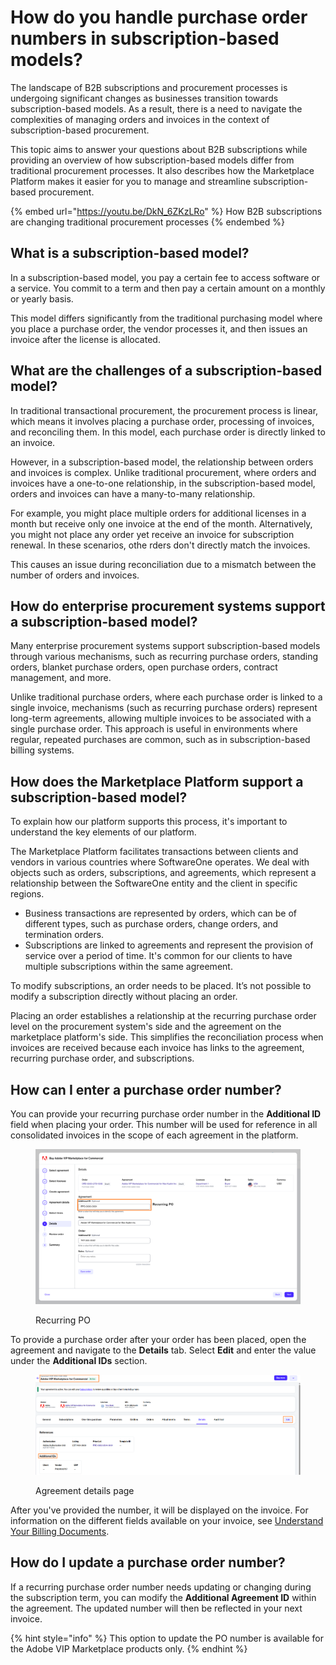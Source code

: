 # How do you handle purchase order numbers in subscription-based models?

The landscape of B2B subscriptions and procurement processes is undergoing significant changes as businesses transition towards subscription-based models. As a result, there is a need to navigate the complexities of managing orders and invoices in the context of subscription-based procurement.

This topic aims to answer your questions about B2B subscriptions while providing an overview of how subscription-based models differ from traditional procurement processes. It also describes how the Marketplace Platform makes it easier for you to manage and streamline subscription-based procurement.

{% embed url="https://youtu.be/DkN_6ZKzLRo" %}
How B2B subscriptions are changing traditional procurement processes
{% endembed %}

## What is a subscription-based model?

In a subscription-based model, you pay a certain fee to access software or a service. You commit to a term and then pay a certain amount on a monthly or yearly basis.

This model differs significantly from the traditional purchasing model where you place a purchase order, the vendor processes it, and then issues an invoice after the license is allocated. &#x20;

## What are the challenges of a subscription-based model?

In traditional transactional procurement, the procurement process is linear, which means it involves placing a purchase order, processing of invoices, and reconciling them. In this model, each purchase order is directly linked to an invoice.

However, in a subscription-based model, the relationship between orders and invoices is complex. Unlike traditional procurement, where orders and invoices have a one-to-one relationship, in the subscription-based model, orders and invoices can have a many-to-many relationship.&#x20;

For example, you might place multiple orders for additional licenses in a month but receive only one invoice at the end of the month. Alternatively, you might not place any order yet receive an invoice for subscription renewal. In these scenarios, othe rders don't directly match the invoices.

This causes an issue during reconciliation due to a mismatch between the number of orders and invoices. &#x20;

## How do enterprise procurement systems support a subscription-based model?

Many enterprise procurement systems support subscription-based models through various mechanisms, such as recurring purchase orders, standing orders, blanket purchase orders, open purchase orders, contract management, and more.

Unlike traditional purchase orders, where each purchase order is linked to a single invoice, mechanisms (such as recurring purchase orders) represent long-term agreements, allowing multiple invoices to be associated with a single purchase order. This approach is useful in environments where regular, repeated purchases are common, such as in subscription-based billing systems.&#x20;

## How does the Marketplace Platform support a subscription-based model?

To explain how our platform supports this process, it's important to understand the key elements of our platform.&#x20;

The Marketplace Platform facilitates transactions between clients and vendors in various countries where SoftwareOne operates. We deal with objects such as orders, subscriptions, and agreements, which represent a relationship between the SoftwareOne entity and the client in specific regions.

* Business transactions are represented by orders, which can be of different types, such as purchase orders, change orders, and termination orders.
* Subscriptions are linked to agreements and represent the provision of service over a period of time. It's common for our clients to have multiple subscriptions within the same agreement.

To modify subscriptions, an order needs to be placed. It’s not possible to modify a subscription directly without placing an order.

Placing an order establishes a relationship at the recurring purchase order level on the procurement system's side and the agreement on the marketplace platform's side. This simplifies the reconciliation process when invoices are received because each invoice has links to the agreement, recurring purchase order, and subscriptions.

## How can I enter a purchase order number?  <a href="#client-guidance-on-po-numbers-and-invoices" id="client-guidance-on-po-numbers-and-invoices"></a>

You can provide your recurring purchase order number in the **Additional ID** field when placing your order. This number will be used for reference in all consolidated invoices in the scope of each agreement in the platform.&#x20;

<figure><img src="../../.gitbook/assets/Recurring PO.png" alt=""><figcaption><p>Recurring PO</p></figcaption></figure>

To provide a purchase order after your order has been placed, open the agreement and navigate to the **Details** tab. Select **Edit** and enter the value under the **Additional IDs** section.

<figure><img src="../../.gitbook/assets/agreement_details.png" alt=""><figcaption><p>Agreement details page</p></figcaption></figure>

After you've provided the number, it will be displayed on the invoice. For information on the different fields available on your invoice, see [Understand Your Billing Documents](../../modules-and-features/marketplace/billing/understand-your-billing-documents.md).

## How do I update a purchase order number?

If a recurring purchase order number needs updating or changing during the subscription term, you can modify the **Additional Agreement ID** within the agreement. The updated number will then be reflected in your next invoice.

{% hint style="info" %}
This option to update the PO number is available for the Adobe VIP Marketplace products only.
{% endhint %}
